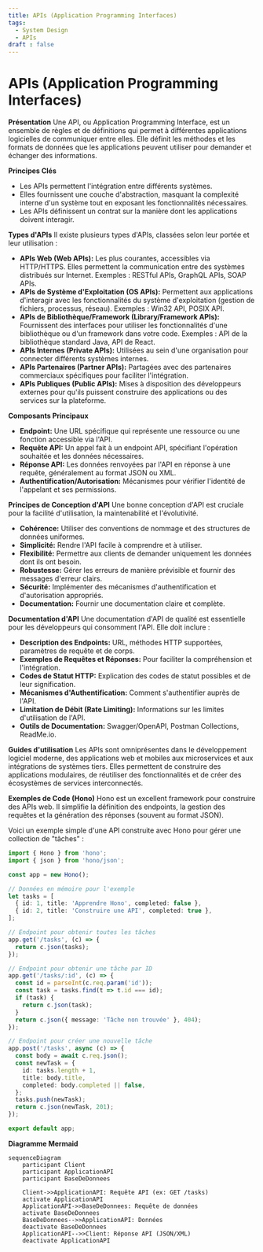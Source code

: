 ```yaml
---
title: APIs (Application Programming Interfaces)
tags:
  - System Design
  - APIs
draft : false
---
```


# APIs (Application Programming Interfaces)

**Présentation**
Une API, ou Application Programming Interface, est un ensemble de règles et de définitions qui permet à différentes applications logicielles de communiquer entre elles. Elle définit les méthodes et les formats de données que les applications peuvent utiliser pour demander et échanger des informations.

**Principes Clés**
- Les APIs permettent l'intégration entre différents systèmes.
- Elles fournissent une couche d'abstraction, masquant la complexité interne d'un système tout en exposant les fonctionnalités nécessaires.
- Les APIs définissent un contrat sur la manière dont les applications doivent interagir.

**Types d'APIs**
Il existe plusieurs types d'APIs, classées selon leur portée et leur utilisation :
- **APIs Web (Web APIs):** Les plus courantes, accessibles via HTTP/HTTPS. Elles permettent la communication entre des systèmes distribués sur Internet. Exemples : RESTful APIs, GraphQL APIs, SOAP APIs.
- **APIs de Système d'Exploitation (OS APIs):** Permettent aux applications d'interagir avec les fonctionnalités du système d'exploitation (gestion de fichiers, processus, réseau). Exemples : Win32 API, POSIX API.
- **APIs de Bibliothèque/Framework (Library/Framework APIs):** Fournissent des interfaces pour utiliser les fonctionnalités d'une bibliothèque ou d'un framework dans votre code. Exemples : API de la bibliothèque standard Java, API de React.
- **APIs Internes (Private APIs):** Utilisées au sein d'une organisation pour connecter différents systèmes internes.
- **APIs Partenaires (Partner APIs):** Partagées avec des partenaires commerciaux spécifiques pour faciliter l'intégration.
- **APIs Publiques (Public APIs):** Mises à disposition des développeurs externes pour qu'ils puissent construire des applications ou des services sur la plateforme.

**Composants Principaux**
- **Endpoint:** Une URL spécifique qui représente une ressource ou une fonction accessible via l'API.
- **Requête API:** Un appel fait à un endpoint API, spécifiant l'opération souhaitée et les données nécessaires.
- **Réponse API:** Les données renvoyées par l'API en réponse à une requête, généralement au format JSON ou XML.
- **Authentification/Autorisation:** Mécanismes pour vérifier l'identité de l'appelant et ses permissions.

**Principes de Conception d'API**
Une bonne conception d'API est cruciale pour la facilité d'utilisation, la maintenabilité et l'évolutivité.
- **Cohérence:** Utiliser des conventions de nommage et des structures de données uniformes.
- **Simplicité:** Rendre l'API facile à comprendre et à utiliser.
- **Flexibilité:** Permettre aux clients de demander uniquement les données dont ils ont besoin.
- **Robustesse:** Gérer les erreurs de manière prévisible et fournir des messages d'erreur clairs.
- **Sécurité:** Implémenter des mécanismes d'authentification et d'autorisation appropriés.
- **Documentation:** Fournir une documentation claire et complète.

**Documentation d'API**
Une documentation d'API de qualité est essentielle pour les développeurs qui consomment l'API. Elle doit inclure :
- **Description des Endpoints:** URL, méthodes HTTP supportées, paramètres de requête et de corps.
- **Exemples de Requêtes et Réponses:** Pour faciliter la compréhension et l'intégration.
- **Codes de Statut HTTP:** Explication des codes de statut possibles et de leur signification.
- **Mécanismes d'Authentification:** Comment s'authentifier auprès de l'API.
- **Limitation de Débit (Rate Limiting):** Informations sur les limites d'utilisation de l'API.
- **Outils de Documentation:** Swagger/OpenAPI, Postman Collections, ReadMe.io.

**Guides d'utilisation**
Les APIs sont omniprésentes dans le développement logiciel moderne, des applications web et mobiles aux microservices et aux intégrations de systèmes tiers. Elles permettent de construire des applications modulaires, de réutiliser des fonctionnalités et de créer des écosystèmes de services interconnectés.

**Exemples de Code (Hono)**
Hono est un excellent framework pour construire des APIs web. Il simplifie la définition des endpoints, la gestion des requêtes et la génération des réponses (souvent au format JSON).

Voici un exemple simple d'une API construite avec Hono pour gérer une collection de "tâches" :

```typescript
import { Hono } from 'hono';
import { json } from 'hono/json';

const app = new Hono();

// Données en mémoire pour l'exemple
let tasks = [
  { id: 1, title: 'Apprendre Hono', completed: false },
  { id: 2, title: 'Construire une API', completed: true },
];

// Endpoint pour obtenir toutes les tâches
app.get('/tasks', (c) => {
  return c.json(tasks);
});

// Endpoint pour obtenir une tâche par ID
app.get('/tasks/:id', (c) => {
  const id = parseInt(c.req.param('id'));
  const task = tasks.find(t => t.id === id);
  if (task) {
    return c.json(task);
  }
  return c.json({ message: 'Tâche non trouvée' }, 404);
});

// Endpoint pour créer une nouvelle tâche
app.post('/tasks', async (c) => {
  const body = await c.req.json();
  const newTask = {
    id: tasks.length + 1,
    title: body.title,
    completed: body.completed || false,
  };
  tasks.push(newTask);
  return c.json(newTask, 201);
});

export default app;
```

**Diagramme Mermaid**
```mermaid
sequenceDiagram
    participant Client
    participant ApplicationAPI
    participant BaseDeDonnees

    Client->>ApplicationAPI: Requête API (ex: GET /tasks)
    activate ApplicationAPI
    ApplicationAPI->>BaseDeDonnees: Requête de données
    activate BaseDeDonnees
    BaseDeDonnees-->>ApplicationAPI: Données
    deactivate BaseDeDonnees
    ApplicationAPI-->>Client: Réponse API (JSON/XML)
    deactivate ApplicationAPI